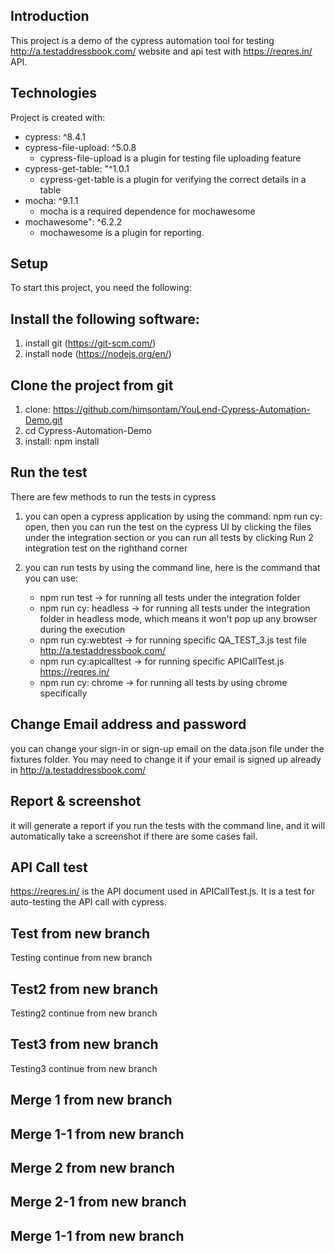 ## Introduction
This project is a demo of the cypress automation tool for testing http://a.testaddressbook.com/ website and api test with https://reqres.in/ API. 
	
## Technologies
Project is created with:
* cypress: ^8.4.1
* cypress-file-upload: ^5.0.8
    - cypress-file-upload is a plugin for testing file uploading feature
* cypress-get-table: "^1.0.1
    - cypress-get-table is a plugin for verifying the correct details in a table 
* mocha: ^9.1.1
    - mocha is a required dependence for mochawesome
* mochawesome": ^6.2.2
    - mochawesome is a plugin for reporting.
    
## Setup
To start this project, you need the following:

## Install the following software:
1. install git (https://git-scm.com/)
2. install node (https://nodejs.org/en/)

## Clone the project from git
1. clone: https://github.com/himsontam/YouLend-Cypress-Automation-Demo.git
2. cd Cypress-Automation-Demo
3. install: npm install

## Run the test
There are few methods to run the tests in cypress
1. you can open a cypress application by using the command: npm run cy: open, 
   then you can run the test on the cypress UI by clicking the files under the integration section
   or you can run all tests by clicking Run 2 integration test on the righthand corner

2. you can run tests by using the command line, here is the command that you can use:
    - npm run test 
        -> for running all tests under the integration folder
    - npm run cy: headless 
        -> for running all tests under the integration folder in headless mode, which means it won't pop up any browser during the execution
    - npm run cy:webtest 
        -> for running specific QA_TEST_3.js test file http://a.testaddressbook.com/
    - npm run cy:apicalltest 
        -> for running specific APICallTest.js https://reqres.in/
    - npm run cy: chrome
        -> for running all tests by using chrome specifically

## Change Email address and password
you can change your sign-in or sign-up email on the data.json file under the fixtures folder.
You may need to change it if your email is signed up already in http://a.testaddressbook.com/

## Report & screenshot
it will generate a report if you run the tests with the command line, and it will automatically take a screenshot if there are some cases fail.

## API Call test
https://reqres.in/ is the API document used in APICallTest.js. It is a test for auto-testing the API call with cypress. 


## Test from new branch
Testing continue from new branch

## Test2 from new branch
Testing2 continue from new branch

## Test3 from new branch
Testing3 continue from new branch

## Merge 1 from new branch

## Merge 1-1 from new branch

## Merge 2 from new branch

## Merge 2-1 from new branch
## Merge 1-1 from new branch
